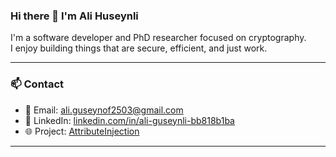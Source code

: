 ### Hi there 👋 I'm Ali Huseynli

I'm a software developer and PhD researcher focused on cryptography.  
I enjoy building things that are secure, efficient, and just work.

---

### 📫 Contact

- 📧 Email: ali.guseynof2503@gmail.com  
- 💼 LinkedIn: [linkedin.com/in/ali-guseynli-bb818b1ba](https://www.linkedin.com/in/ali-guseynli-bb818b1ba/)  
- 🌐 Project: [AttributeInjection](https://attributeinjection.netlify.app/)

---

